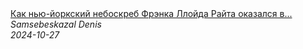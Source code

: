 <!--2024-10-27 05:10:16-->
<div class="yb">
  <a class="nodecor" href="/posts.html?puteshestviya/kak_nju-jorkskij_neboskreb_frenka_llojda_rajta_okazalsya_v_oklahome">
    <img class="preview" data-videoid="60MXYInHL3k" src="https://i3.ytimg.com/vi/60MXYInHL3k/hqdefault.jpg" align="middle" alt="">
  </a>
  <div class="inlbl text">
    <a class="nodecor" href="/posts.html?puteshestviya/kak_nju-jorkskij_neboskreb_frenka_llojda_rajta_okazalsya_v_oklahome">Как нью-йоркский небоскреб Фрэнка Ллойда Райта оказался в...</a><br>
    <i class="smaller2">Samsebeskazal Denis</i><br>
    <i class="smaller3">2024-10-27</i>
  </div>
</div>
